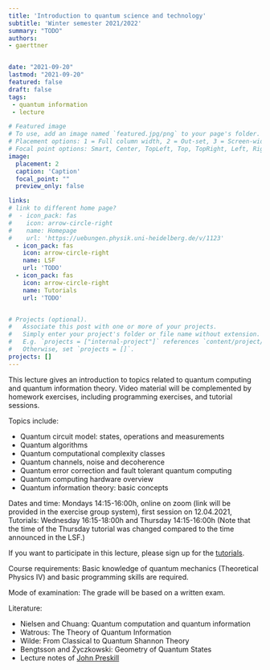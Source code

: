 ```yaml
---
title: 'Introduction to quantum science and technology'
subtitle: 'Winter semester 2021/2022'
summary: "TODO"
authors:
- gaerttner


date: "2021-09-20"
lastmod: "2021-09-20"
featured: false
draft: false
tags:
 - quantum information
 - lecture

# Featured image
# To use, add an image named `featured.jpg/png` to your page's folder.
# Placement options: 1 = Full column width, 2 = Out-set, 3 = Screen-width
# Focal point options: Smart, Center, TopLeft, Top, TopRight, Left, Right, BottomLeft, Bottom, BottomRight
image:
  placement: 2
  caption: 'Caption'
  focal_point: ""
  preview_only: false

links:
# link to different home page?
#  - icon_pack: fas
#    icon: arrow-circle-right
#    name: Homepage
#    url: 'https://uebungen.physik.uni-heidelberg.de/v/1123'
  - icon_pack: fas
    icon: arrow-circle-right
    name: LSF
    url: 'TODO'
  - icon_pack: fas
    icon: arrow-circle-right
    name: Tutorials
    url: 'TODO'


# Projects (optional).
#   Associate this post with one or more of your projects.
#   Simply enter your project's folder or file name without extension.
#   E.g. `projects = ["internal-project"]` references `content/project/deep-learning/index.md`.
#   Otherwise, set `projects = []`.
projects: []
---
```


This lecture gives an introduction to topics related to quantum computing and quantum information theory. Video material will be complemented by homework exercises, including programming exercises, and tutorial sessions.

Topics include:
- Quantum circuit model: states, operations and measurements
- Quantum algorithms
- Quantum computational complexity classes
- Quantum channels, noise and decoherence
- Quantum error correction and fault tolerant quantum computing
- Quantum computing hardware overview
- Quantum information theory: basic concepts

Dates and time: Mondays 14:15-16:00h, online on zoom (link will be provided in the exercise group system), first session on 12.04.2021, Tutorials: Wednesday 16:15-18:00h and Thursday 14:15-16:00h (Note that the time of the Thursday tutorial was changed compared to the time announced in the LSF.)

If you want to participate in this lecture, please sign up for the <a href="https://uebungen.physik.uni-heidelberg.de/v/1328">tutorials</a>.

Course requirements: Basic knowledge of quantum mechanics (Theoretical Physics IV) and basic programming skills are required.

Mode of examination: The grade will be based on a written exam.

Literature:
- Nielsen and Chuang: Quantum computation and quantum information 
- Watrous: The Theory of Quantum Information
- Wilde: From Classical to Quantum Shannon Theory
- Bengtsson and Życzkowski: Geometry of Quantum States
- Lecture notes of <a href="http://theory.caltech.edu/~preskill/ph219/ph219_2020-21.html">John Preskill</a>
